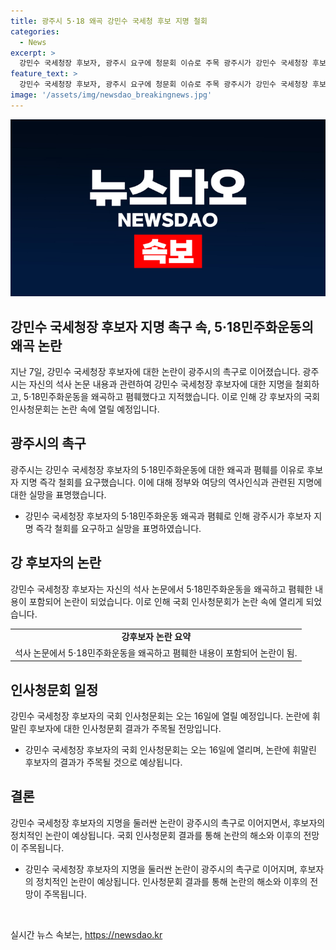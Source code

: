 ```yaml
---
title: 광주시 5·18 왜곡 강민수 국세청 후보 지명 철회
categories:
  - News
excerpt: >
  강민수 국세청장 후보자, 광주시 요구에 청문회 이슈로 주목 광주시가 강민수 국세청장 후보자의 과거 발언을 이유로 후보 지명 취소를 촉구하며 논란이 확산 중. 윤석열 대통령이 후보 지명한 바, 강 후보자의 국회 인사청문회는 오는 16일 열릴 예정. 사회적 논란에 휩싸인 강 후보자 문제는 청문회를 향해 집중되고 있음.
feature_text: >
  강민수 국세청장 후보자, 광주시 요구에 청문회 이슈로 주목 광주시가 강민수 국세청장 후보자의 과거 발언을 이유로 후보 지명 취소를 촉구하며 논란이 확산 중. 윤석열 대통령이 후보 지명한 바, 강 후보자의 국회 인사청문회는 오는 16일 열릴 예정. 사회적 논란에 휩싸인 강 후보자 문제는 청문회를 향해 집중되고 있음.
image: '/assets/img/newsdao_breakingnews.jpg'
---
```


<p><img src="/assets/img/newsdao_breakingnews.jpg" alt="cryptoinkorea 속보" /></p>

<h2>강민수 국세청장 후보자 지명 촉구 속, 5·18민주화운동의 왜곡 논란</h2>

<p data-ke-size="size16">지난 7일, 강민수 국세청장 후보자에 대한 논란이 광주시의 촉구로 이어졌습니다. 광주시는 자신의 석사 논문 내용과 관련하여 강민수 국세청장 후보자에 대한 지명을 철회하고, 5·18민주화운동을 왜곡하고 폄훼했다고 지적했습니다. 이로 인해 강 후보자의 국회 인사청문회는 논란 속에 열릴 예정입니다.</p>

<h2 data-ke-size="size26">광주시의 촉구</h2>

<p data-ke-size="size16">광주시는 강민수 국세청장 후보자의 5·18민주화운동에 대한 왜곡과 폄훼를 이유로 후보자 지명 즉각 철회를 요구했습니다. 이에 대해 정부와 여당의 역사인식과 관련된 지명에 대한 실망을 표명했습니다.</p>

<ul>
  <li>강민수 국세청장 후보자의 5·18민주화운동 왜곡과 폄훼로 인해 광주시가 후보자 지명 즉각 철회를 요구하고 실망을 표명하였습니다.</li>
</ul>

<h2 data-ke-size="size26">강 후보자의 논란</h2>

<p data-ke-size="size16">강민수 국세청장 후보자는 자신의 석사 논문에서 5·18민주화운동을 왜곡하고 폄훼한 내용이 포함되어 논란이 되었습니다. 이로 인해 국회 인사청문회가 논란 속에 열리게 되었습니다.</p>

<table>
  <tr>
    <td style="text-align: center; height: 17px;"><b>강후보자 논란 요약</b></td>
  </tr>
  <tr>
    <td style="text-align: center; height: 17px;">석사 논문에서 5·18민주화운동을 왜곡하고 폄훼한 내용이 포함되어 논란이 됨.</td>
  </tr>
</table>

<h2 data-ke-size="size26">인사청문회 일정</h2>

<p data-ke-size="size16">강민수 국세청장 후보자의 국회 인사청문회는 오는 16일에 열릴 예정입니다. 논란에 휘말린 후보자에 대한 인사청문회 결과가 주목될 전망입니다.</p>

<ul>
  <li>강민수 국세청장 후보자의 국회 인사청문회는 오는 16일에 열리며, 논란에 휘말린 후보자의 결과가 주목될 것으로 예상됩니다.</li>
</ul>

<h2 data-ke-size="size26">결론</h2>

<p data-ke-size="size16">강민수 국세청장 후보자의 지명을 둘러싼 논란이 광주시의 촉구로 이어지면서, 후보자의 정치적인 논란이 예상됩니다. 국회 인사청문회 결과를 통해 논란의 해소와 이후의 전망이 주목됩니다.</p>

<ul>
  <li>강민수 국세청장 후보자의 지명을 둘러싼 논란이 광주시의 촉구로 이어지며, 후보자의 정치적인 논란이 예상됩니다. 인사청문회 결과를 통해 논란의 해소와 이후의 전망이 주목됩니다.</li>
</ul>

<p data-ke-size="size16">&nbsp;</p>
실시간 뉴스 속보는, <a href="https://newsdao.kr" rel="dofollow">https://newsdao.kr</a>


